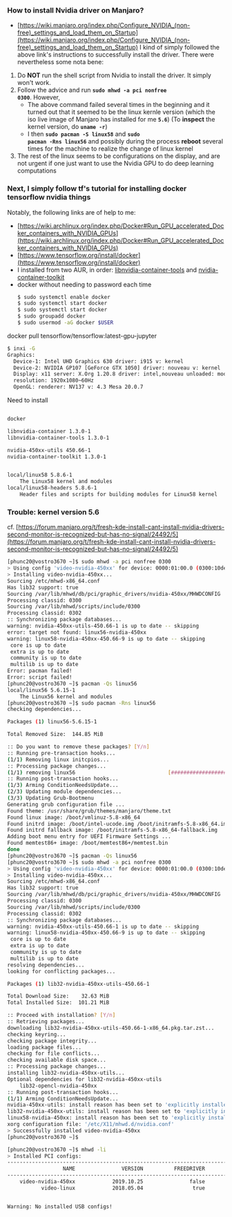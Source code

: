 ### How to install Nvidia driver on Manjaro?
- [https://wiki.manjaro.org/index.php/Configure_NVIDIA_(non-free)_settings_and_load_them_on_Startup](https://wiki.manjaro.org/index.php/Configure_NVIDIA_(non-free)_settings_and_load_them_on_Startup)
I kind of simply followed the above link's instructions to successfully install the driver. There were nevertheless some nota bene:
01. Do **NOT** run the shell script from Nvidia to install the driver. It simply won't work.
02. Follow the advice and run <code><b>sudo mhwd -a pci nonfree 0300</b></code>. However,
    - The above command failed several times in the beginning and it turned out that it seemed to be the linux kernle version (which the iso live image of Manjaro has installed for me <code><b>5.6</b></code>) (To <b>inspect</b> the kernel version, do <code><b>uname -r</b></code>)
    - I then <code><b>sudo pacman -S linux58</b></code> and <code><b>sudo pacman -Rns linux56</b></code> and possibly during the process <b>reboot</b> several times for the machine to realize the change of linux kernel
03. The rest of the linux seems to be configurations on the display, and are not urgent if one just want to use the Nvidia GPU to do deep learning computations


### Next, I simply follow tf's tutorial for installing docker tensorflow nvidia things
Notably, the following links are of help to me:
- [https://wiki.archlinux.org/index.php/Docker#Run_GPU_accelerated_Docker_containers_with_NVIDIA_GPUs](https://wiki.archlinux.org/index.php/Docker#Run_GPU_accelerated_Docker_containers_with_NVIDIA_GPUs)
- [https://www.tensorflow.org/install/docker](https://www.tensorflow.org/install/docker)
- I installed from two AUR, in order: [libnvidia-container-tools](https://aur.archlinux.org/packages/libnvidia-container-tools/) and [nvidia-container-toolkit](https://aur.archlinux.org/packages/nvidia-container-toolkit/)
- docker without needing to password each time
    ```bash
    $ sudo systemctl enable docker
    $ sudo systemctl start docker
    $ sudo systemctl start docker
    $ sudo groupadd docker
    $ sudo usermod -aG docker $USER
    ````
docker pull tensorflow/tensorflow:latest-gpu-jupyter






```bash
$ inxi -G
Graphics:
  Device-1: Intel UHD Graphics 630 driver: i915 v: kernel
  Device-2: NVIDIA GP107 [GeForce GTX 1050] driver: nouveau v: kernel
  Display: x11 server: X.Org 1.20.8 driver: intel,nouveau unloaded: modesetting
  resolution: 1920x1080~60Hz
  OpenGL: renderer: NV137 v: 4.3 Mesa 20.0.7
```


Need to install 
```bash

docker

libnvidia-container 1.3.0-1
libnvidia-container-tools 1.3.0-1

nvidia-450xx-utils 450.66-1
nvidia-container-toolkit 1.3.0-1


local/linux58 5.8.6-1
    The Linux58 kernel and modules
local/linux58-headers 5.8.6-1
    Header files and scripts for building modules for Linux58 kernel


```



### Trouble: kernel version 5.6
cf. [https://forum.manjaro.org/t/fresh-kde-install-cant-install-nvidia-drivers-second-monitor-is-recognized-but-has-no-signal/24492/5](https://forum.manjaro.org/t/fresh-kde-install-cant-install-nvidia-drivers-second-monitor-is-recognized-but-has-no-signal/24492/5)
```bash
[phunc20@vostro3670 ~]$ sudo mhwd -a pci nonfree 0300
> Using config 'video-nvidia-450xx' for device: 0000:01:00.0 (0300:10de:1c81) Display controller nVidia Corporation GP107 [GeForce GTX 1050]
> Installing video-nvidia-450xx...
Sourcing /etc/mhwd-x86_64.conf
Has lib32 support: true
Sourcing /var/lib/mhwd/db/pci/graphic_drivers/nvidia-450xx/MHWDCONFIG
Processing classid: 0300
Sourcing /var/lib/mhwd/scripts/include/0300
Processing classid: 0302
:: Synchronizing package databases...
warning: nvidia-450xx-utils-450.66-1 is up to date -- skipping
error: target not found: linux56-nvidia-450xx
warning: linux58-nvidia-450xx-450.66-9 is up to date -- skipping
 core is up to date
 extra is up to date
 community is up to date
 multilib is up to date
Error: pacman failed!
Error: script failed!
[phunc20@vostro3670 ~]$ pacman -Qs linux56
local/linux56 5.6.15-1
    The Linux56 kernel and modules
[phunc20@vostro3670 ~]$ sudo pacman -Rns linux56
checking dependencies...

Packages (1) linux56-5.6.15-1

Total Removed Size:  144.85 MiB

:: Do you want to remove these packages? [Y/n]
:: Running pre-transaction hooks...
(1/1) Removing linux initcpios...
:: Processing package changes...
(1/1) removing linux56                              [###########################] 100%
:: Running post-transaction hooks...
(1/3) Arming ConditionNeedsUpdate...
(2/3) Updating module dependencies...
(3/3) Updating Grub-Bootmenu
Generating grub configuration file ...
Found theme: /usr/share/grub/themes/manjaro/theme.txt
Found linux image: /boot/vmlinuz-5.8-x86_64
Found initrd image: /boot/intel-ucode.img /boot/initramfs-5.8-x86_64.img
Found initrd fallback image: /boot/initramfs-5.8-x86_64-fallback.img
Adding boot menu entry for UEFI Firmware Settings ...
Found memtest86+ image: /boot/memtest86+/memtest.bin
done
[phunc20@vostro3670 ~]$ pacman -Qs linux56
[phunc20@vostro3670 ~]$ sudo mhwd -a pci nonfree 0300
> Using config 'video-nvidia-450xx' for device: 0000:01:00.0 (0300:10de:1c81) Display controller nVidia Corporation GP107 [GeForce GTX 1050]
> Installing video-nvidia-450xx...
Sourcing /etc/mhwd-x86_64.conf
Has lib32 support: true
Sourcing /var/lib/mhwd/db/pci/graphic_drivers/nvidia-450xx/MHWDCONFIG
Processing classid: 0300
Sourcing /var/lib/mhwd/scripts/include/0300
Processing classid: 0302
:: Synchronizing package databases...
warning: nvidia-450xx-utils-450.66-1 is up to date -- skipping
warning: linux58-nvidia-450xx-450.66-9 is up to date -- skipping
 core is up to date
 extra is up to date
 community is up to date
 multilib is up to date
resolving dependencies...
looking for conflicting packages...

Packages (1) lib32-nvidia-450xx-utils-450.66-1

Total Download Size:    32.63 MiB
Total Installed Size:  101.21 MiB

:: Proceed with installation? [Y/n]
:: Retrieving packages...
downloading lib32-nvidia-450xx-utils-450.66-1-x86_64.pkg.tar.zst...
checking keyring...
checking package integrity...
loading package files...
checking for file conflicts...
checking available disk space...
:: Processing package changes...
installing lib32-nvidia-450xx-utils...
Optional dependencies for lib32-nvidia-450xx-utils
    lib32-opencl-nvidia-450xx
:: Running post-transaction hooks...
(1/1) Arming ConditionNeedsUpdate...
nvidia-450xx-utils: install reason has been set to 'explicitly installed'
lib32-nvidia-450xx-utils: install reason has been set to 'explicitly installed'
linux58-nvidia-450xx: install reason has been set to 'explicitly installed'
xorg configuration file: '/etc/X11/mhwd.d/nvidia.conf'
> Successfully installed video-nvidia-450xx
[phunc20@vostro3670 ~]$

```





```bash
[phunc20@vostro3670 ~]$ mhwd -li
> Installed PCI configs:
--------------------------------------------------------------------------------
                  NAME               VERSION          FREEDRIVER           TYPE
--------------------------------------------------------------------------------
    video-nvidia-450xx            2019.10.25               false            PCI
           video-linux            2018.05.04                true            PCI


Warning: No installed USB configs!
```
